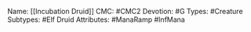 Name: [[Incubation Druid]]
CMC: #CMC2
Devotion: #G 
Types: #Creature
Subtypes: #Elf Druid
Attributes: #ManaRamp #InfMana